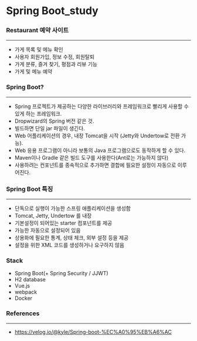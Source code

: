 # Spring Boot_study

### Restaurant 예약 사이트
-----------------------
* 가게 목록 및 메뉴 확인
* 사용자 회원가입, 정보 수정, 회원탈퇴 
* 가게 분류, 즐겨 찾기, 평점과 리뷰 기능 
* 가게 및 메뉴 예약

### Spring Boot?
-----------------------
* Spring 프로젝트가 제공하는 다양한 라이브러리와 프레임워크로 빨리게 사용할 수 있게 하는 프레임워크.
* Dropwizard의 Spring 버전 같은 것.
* 빌드하면 단일 jar 파일이 생긴다.
* Web 어플리케이션의 경우, 내장 Tomcat을 시작 (Jetty와 Undertow로 전환 가능).
* Web 응용 프로그램이 아니라 보통의 Java 프로그램으로도 동작하게 할 수 있다.
* Maven이나 Gradle 같은 빌드 도구를 사용한다(Ant로는 가능하지 않다)
* 사용하려는 컨포넌트를 종속적으로 추가하면 결합에 필요한 설정이 자동으로 이루어진다.

### Spring Boot 특징
-----------------------
* 단독으로 실행이 가능한 스프링 애플리케이션을 생성함
* Tomcat, Jetty, Undertow 를 내장
* 기본설정이 되어있는 starter 컴포넌트를 제공
* 가능한 자동으로 설정되어 있음
* 상용화에 필요한 통계, 상태 체크, 외부 설정 등을 제공
* 설정을 위한 XML 코드를 생성하거나 요구하지 않음

### Stack
* Spring Boot(+ Spring Security / JJWT)
* H2 database
* Vue.js
* webpack
* Docker

### References
-----------------------
* https://velog.io/@kyle/Spring-boot-%EC%A0%95%EB%A6%AC

